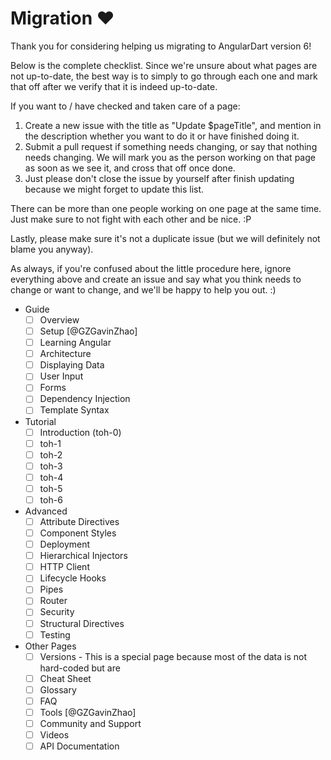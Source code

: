 # Migration :heart:

Thank you for considering helping us migrating to AngularDart version 6!

Below is the complete checklist. Since we're unsure about what pages are not up-to-date, the best way is to simply to go through each one and mark that off after we verify that it is indeed up-to-date.

If you want to / have checked and taken care of a page: 
1. Create a new issue with the title as "Update $pageTitle", and mention in the description whether you want to do it or have finished doing it. 
2. Submit a pull request if something needs changing, or say that nothing needs changing. We will mark you as the person working on that page as soon as we see it, and cross that off once done. 
3. Just please don't close the issue by yourself after finish updating because we might forget to update this list. 

There can be more than one people working on one page at the same time. Just make sure to not fight with each other and be nice. :P

Lastly, please make sure it's not a duplicate issue (but we will definitely not blame you anyway).

As always, if you're confused about the little procedure here, ignore everything above and create an issue and say what you think needs to change or want to change, and we'll be happy to help you out. :)

- Guide
  - [ ] Overview
  - [ ] Setup [@GZGavinZhao]
  - [ ] Learning Angular
  - [ ] Architecture
  - [ ] Displaying Data
  - [ ] User Input
  - [ ] Forms
  - [ ] Dependency Injection
  - [ ] Template Syntax
- Tutorial
  - [ ] Introduction (toh-0)
  - [ ] toh-1
  - [ ] toh-2
  - [ ] toh-3
  - [ ] toh-4
  - [ ] toh-5
  - [ ] toh-6
- Advanced
  - [ ] Attribute Directives
  - [ ] Component Styles
  - [ ] Deployment
  - [ ] Hierarchical Injectors
  - [ ] HTTP Client
  - [ ] Lifecycle Hooks
  - [ ] Pipes
  - [ ] Router
  - [ ] Security
  - [ ] Structural Directives
  - [ ] Testing
- Other Pages
  - [ ] Versions - This is a special page because most of the data is not hard-coded but are 
  - [ ] Cheat Sheet
  - [ ] Glossary
  - [ ] FAQ
  - [ ] Tools [@GZGavinZhao]
  - [ ] Community and Support
  - [ ] Videos
  - [ ] API Documentation